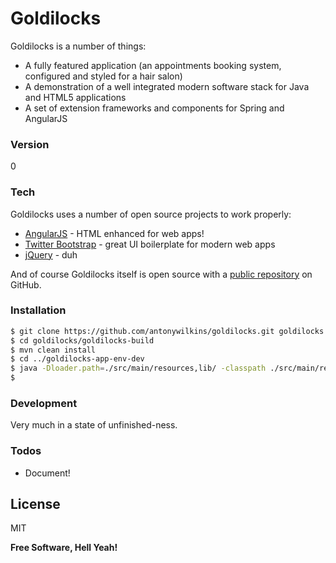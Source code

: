 # Goldilocks

Goldilocks is a number of things:

  - A fully featured application (an appointments booking system, configured and styled for a hair salon)
  - A demonstration of a well integrated modern software stack for Java and HTML5 applications
  - A set of extension frameworks and components for Spring and AngularJS

### Version
0

### Tech

Goldilocks uses a number of open source projects to work properly:

* [AngularJS] - HTML enhanced for web apps!
* [Twitter Bootstrap] - great UI boilerplate for modern web apps
* [jQuery] - duh

And of course Goldilocks itself is open source with a [public repository][github-repo-web]
 on GitHub.

### Installation
```sh
$ git clone https://github.com/antonywilkins/goldilocks.git goldilocks
$ cd goldilocks/goldilocks-build
$ mvn clean install
$ cd ../goldilocks-app-env-dev
$ java -Dloader.path=./src/main/resources,lib/ -classpath ./src/main/resources:./target/goldilocks-app-env-dev-0.1.0.jar org.springframework.boot.loader.PropertiesLauncher
$ 
```


### Development

Very much in a state of unfinished-ness. 

### Todos

 - Document!

License
----

MIT


**Free Software, Hell Yeah!**

[//]: # (These are reference links used in the body of this note and get stripped out when the markdown processor does it's job)


   [github-repo-web]: <https://github.com/antonywilkins/goldilocks/>
   [git-repo-url]: <https://github.com/antonywilkins/goldilocks.git>
   
   [Twitter Bootstrap]: <http://twitter.github.com/bootstrap/>
   [jQuery]: <http://jquery.com>
   [AngularJS]: <http://angularjs.org>


